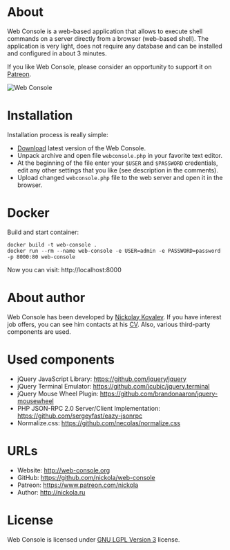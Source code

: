 # About

Web Console is a web-based application that allows to execute shell commands on a server directly from a browser (web-based shell).
The application is very light, does not require any database and can be installed and configured in about 3 minutes.

If you like Web Console, please consider an opportunity to support it on [Patreon](https://www.patreon.com/nickola).

![Web Console](https://raw.github.com/nickola/web-console/master/screenshots/main.png)

# Installation

Installation process is really simple:

  - [Download](https://github.com/nickola/web-console/releases/download/v0.9.7/webconsole-0.9.7.zip) latest version of the Web Console.
  - Unpack archive and open file `webconsole.php` in your favorite text editor.
  - At the beginning of the file enter your `$USER` and `$PASSWORD` credentials, edit any other settings that you like (see description in the comments).
  - Upload changed `webconsole.php` file to the web server and open it in the browser.

# Docker

Build and start container:

```
docker build -t web-console .
docker run --rm --name web-console -e USER=admin -e PASSWORD=password -p 8000:80 web-console
```

Now you can visit: http://localhost:8000

# About author

Web Console has been developed by [Nickolay Kovalev](http://nickola.ru).
If you have interest job offers, you can see him contacts at his [CV](http://cv.nickola.ru).
Also, various third-party components are used.

# Used components

  - jQuery JavaScript Library: https://github.com/jquery/jquery
  - jQuery Terminal Emulator: https://github.com/jcubic/jquery.terminal
  - jQuery Mouse Wheel Plugin: https://github.com/brandonaaron/jquery-mousewheel
  - PHP JSON-RPC 2.0 Server/Client Implementation: https://github.com/sergeyfast/eazy-jsonrpc
  - Normalize.css: https://github.com/necolas/normalize.css

# URLs

 - Website: http://web-console.org
 - GitHub: https://github.com/nickola/web-console
 - Patreon: https://www.patreon.com/nickola
 - Author: http://nickola.ru

# License

Web Console is licensed under [GNU LGPL Version 3](http://www.gnu.org/licenses/lgpl.html) license.
